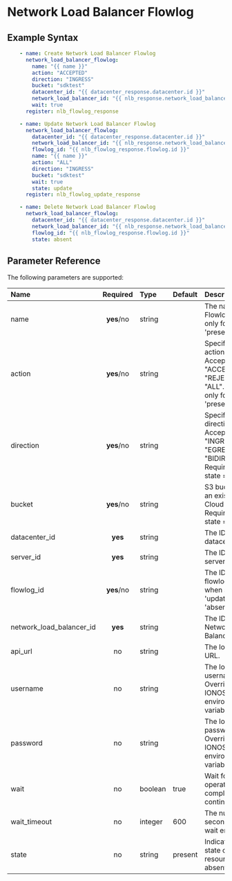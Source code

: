 # Network Load Balancer Flowlog

## Example Syntax

```yaml
    - name: Create Network Load Balancer Flowlog
      network_load_balancer_flowlog:
        name: "{{ name }}"
        action: "ACCEPTED"
        direction: "INGRESS"
        bucket: "sdktest"
        datacenter_id: "{{ datacenter_response.datacenter.id }}"
        network_load_balancer_id: "{{ nlb_response.network_load_balancer.id }}"
        wait: true
      register: nlb_flowlog_response

    - name: Update Network Load Balancer Flowlog
      network_load_balancer_flowlog:
        datacenter_id: "{{ datacenter_response.datacenter.id }}"
        network_load_balancer_id: "{{ nlb_response.network_load_balancer.id }}"
        flowlog_id: "{{ nlb_flowlog_response.flowlog.id }}"
        name: "{{ name }}"
        action: "ALL"
        direction: "INGRESS"
        bucket: "sdktest"
        wait: true
        state: update
      register: nlb_flowlog_update_response

    - name: Delete Network Load Balancer Flowlog
      network_load_balancer_flowlog:
        datacenter_id: "{{ datacenter_response.datacenter.id }}"
        network_load_balancer_id: "{{ nlb_response.network_load_balancer.id }}"
        flowlog_id: "{{ nlb_flowlog_response.flowlog.id }}"
        state: absent
```

## Parameter Reference

The following parameters are supported:

| Name | Required | Type | Default | Description |
| :--- | :---: | :--- | :--- | :--- |
| name | **yes**/no | string |  | The name of the Flowlog. Required only for state = 'present'. |
| action | **yes**/no | string |  | Specifies the traffic action pattern. Accepted values: "ACCEPTED", "REJECTED" or "ALL". Required only for state = 'present'.|
| direction | **yes**/no | string |  | Specifies the traffic direction pattern. Accepted values: "INGRESS", "EGRESS", "BIDIRECTIONAL". Required only for state = 'present'. |
| bucket | **yes**/no | string |  | S3 bucket name of an existing IONOS Cloud S3 bucket. Required only for state = 'present'. |
| datacenter_id | **yes** | string |  | The ID of the datacenter. |
| server_id | **yes** | string |  | The ID of the server. |
| flowlog_id | **yes**/no | string |  | The ID of the flowlog. Required when state = 'update' or state = 'absent'.|
| network_load_balancer_id | **yes** | string |  | The ID of the Network Load Balancer. |
| api\_url | no | string |  | The Ionos API base URL. |
| username | no | string |  | The Ionos username. Overrides the IONOS\_USERNAME environement variable. |
| password | no | string |  | The Ionos password. Overrides the IONOS\_PASSWORD environement variable. |
| wait | no | boolean | true | Wait for the operation to complete before continuing. |
| wait\_timeout | no | integer | 600 | The number of seconds until the wait ends. |
| state | no | string | present | Indicate desired state of the resource: **present**, absent, update |

